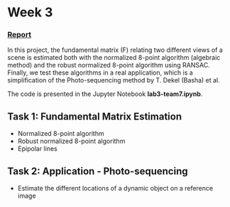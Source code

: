 # Week 3

### [Report](https://github.com/oscarlorente/3D-Reconstruction-of-Urban-Scenes/blob/main/lab3/M4_Lab3_Team7.pdf)

In this project, the fundamental matrix (F) relating two different views of a scene is estimated both with the normalized 8-point algorithm (algebraic method) and the robust normalized 8-point algorithm using RANSAC. Finally, we test these algorithms in a real application, which is a simplification of the Photo-sequencing method by T. Dekel (Basha) et al.

The code is presented in the Jupyter Notebook **lab3-team7.ipynb**. 

## Task 1: Fundamental Matrix Estimation
* Normalized 8-point algorithm
* Robust normalized 8-point algorithm
* Epipolar lines

## Task 2: Application - Photo-sequencing
* Estimate the different locations of a dynamic object on a reference image
